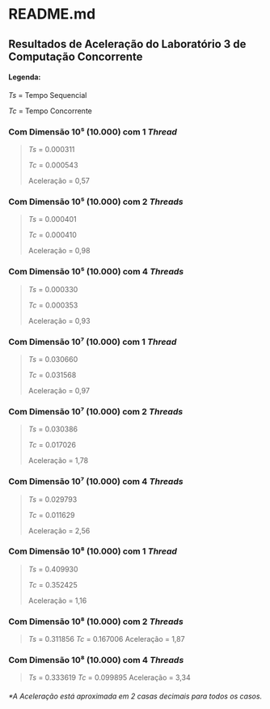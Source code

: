 # README.md

## Resultados de Aceleração do **Laboratório 3 de Computação Concorrente**

#### Legenda: 
_Ts_ = Tempo Sequencial

_Tc_ = Tempo Concorrente

### Com Dimensão 10⁵ (10.000) com 1 _Thread_
>_Ts_ = 0.000311
>
>_Tc_ = 0.000543
>
>Aceleração = 0,57

### Com Dimensão 10⁵ (10.000) com 2 _Threads_
>_Ts_ = 0.000401
>
>_Tc_ = 0.000410
>
>Aceleração = 0,98

### Com Dimensão 10⁵ (10.000) com 4 _Threads_
>_Ts_ = 0.000330
>
>_Tc_ = 0.000353
>
>Aceleração = 0,93


### Com Dimensão 10⁷ (10.000) com 1 _Thread_
>_Ts_ = 0.030660
>
>_Tc_ = 0.031568
>
>Aceleração = 0,97

### Com Dimensão 10⁷ (10.000) com 2 _Threads_
>_Ts_ = 0.030386
>
>_Tc_ = 0.017026
>
>Aceleração = 1,78

### Com Dimensão 10⁷ (10.000) com 4 _Threads_
>_Ts_ = 0.029793
>
>_Tc_ = 0.011629
>
>Aceleração = 2,56


### Com Dimensão 10⁸ (10.000) com 1 _Thread_
>_Ts_ = 0.409930
>
>_Tc_ = 0.352425
>
>Aceleração = 1,16

### Com Dimensão 10⁸ (10.000) com 2 _Threads_
>_Ts_ = 0.311856
>_Tc_ = 0.167006
>Aceleração = 1,87

### Com Dimensão 10⁸ (10.000) com 4 _Threads_
>_Ts_ = 0.333619
>_Tc_ = 0.099895
>Aceleração = 3,34


###### *A Aceleração está aproximada em 2 casas decimais para todos os casos.
